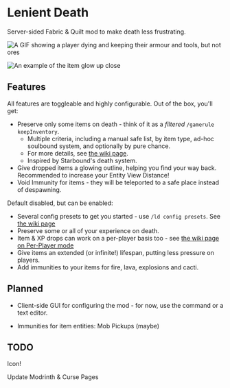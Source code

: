 # Lenient Death

Server-sided Fabric & Quilt mod to make death less frustrating.

![A GIF showing a player dying and keeping their armour and tools, but not ores](https://i.imgur.com/dVXWpMb.gif)

![An example of the item glow up close](https://i.imgur.com/Ps0mbnO.png)

## Features

All features are toggleable and highly configurable. Out of the box, you'll get:

- Preserve only some items on death - think of it as a _filtered_ `/gamerule keepInventory`.
  - Multiple criteria, including a manual safe list, by item type, ad-hoc soulbound system, and optionally by pure chance.
  - For more details, see [the wiki page](https://github.com/JackFred2/LenientDeath/wiki/Preserve-Items-on-Death).
  - Inspired by Starbound's death system.
- Give dropped items a glowing outline, helping you find your way back. Recommended to increase your Entity View Distance!
- Void Immunity for items - they will be teleported to a safe place instead of despawning.

Default disabled, but can be enabled:

- Several config presets to get you started - use `/ld config presets`. See [the wiki page](https://github.com/JackFred2/LenientDeath/wiki#presets)
- Preserve some or all of your experience on death.
- Item & XP drops can work on a per-player basis too - see [the wiki page on Per-Player mode](https://github.com/JackFred2/LenientDeath/wiki/Per-Player)
- Give items an extended (or infinite!) lifespan, putting less pressure on players.
- Add immunities to your items for fire, lava, explosions and cacti.

## Planned

- Client-side GUI for configuring the mod - for now, use the command or a text editor.

- Immunities for item entities: Mob Pickups (maybe)

## TODO

Icon!

Update Modrinth & Curse Pages
